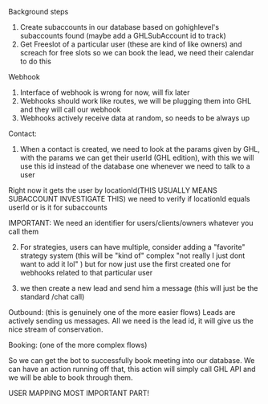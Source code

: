 
Background steps

1. Create subaccounts in our database based on gohighlevel's subaccounts found (maybe add a GHLSubAccount id to track)
2. Get Freeslot of a particular user (these are kind of like owners) and screach for free slots so we can book the lead, we need their calendar to do this

Webhook

1. Interface of webhook is wrong for now, will fix later
2. Webhooks should work like routes, we will be plugging them into GHL and they will call our webhook
3. Webhooks actively receive data at random, so needs to be always up

Contact:
1. When a contact is created, we need to look at the params given by GHL, with the params we can get their userId (GHL edition), with this we will use
this id instead of the database one whenever we need to talk to a user

Right now it gets the user by locationId(THIS USUALLY MEANS SUBACCOUNT INVESTIGATE THIS)
we need to verify if locationId equals userId or is it for subaccounts

IMPORTANT: We need an identifier for users/clients/owners whatever you call them


2. For strategies, users can have multiple, consider adding a "favorite" strategy system (this will be "kind of" complex "not really I just dont want to add it lol" ) but for now just use the first created one for webhooks related to that particular user

4. we then create a new lead and send him a message (this will just be the standard /chat call)

Outbound: (this is genuinely one of the more easier flows)
Leads are actively sending us messages. 
All we need is the lead id, it will give us the nice stream of conservation.

Booking: (one of the more complex flows)

So we can get the bot to successfully book meeting into our database.
We can have an action running off that, this action will simply call GHL API
and we will be able to book through them.


USER MAPPING MOST IMPORTANT PART!